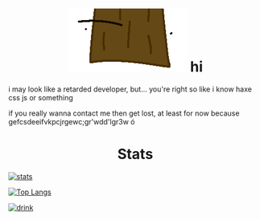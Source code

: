 
<h1 align="center">
<img src=";lank.gif"/>
hi
</h1>

i may look like a retarded developer, but... you're right
so like i know haxe css js or something

if you really wanna contact me then get lost, at least for now because gefcsdeeifvkpcjrgewc;gr'wdd'lgr3w ó

<h1 align="center">Stats</h1>

[![stats](https://github-readme-stats.vercel.app/api?username=ThePlank&theme=gruvbox)](https://github.com/anuraghazra/github-readme-stats)

[![Top Langs](https://github-readme-stats.vercel.app/api/top-langs/?username=ThePlank&layout=compact&theme=gruvbox)](https://github.com/anuraghazra/github-readme-stats)

[![drink](https://img.shields.io/static/v1?label=purple&message=is%20my%20favroute%20drink&color=purple)](https://www.youtube.com/watch?v=5OdGJ4-BbHc)

